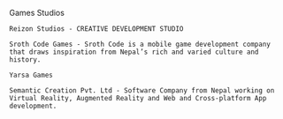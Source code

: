 Games Studios

    Reizon Studios - CREATIVE DEVELOPMENT STUDIO
    
    Sroth Code Games - Sroth Code is a mobile game development company that draws inspiration from Nepal’s rich and varied culture and history.
    
    Yarsa Games
    
    Semantic Creation Pvt. Ltd - Software Company from Nepal working on Virtual Reality, Augmented Reality and Web and Cross-platform App development.
